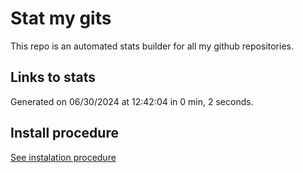 # Stat my gits

This repo is an automated stats builder for all my github repositories.

## Links to stats


Generated on 06/30/2024 at 12:42:04 in 0 min, 2 seconds.

## Install procedure

[See instalation procedure](./src/install.md)
